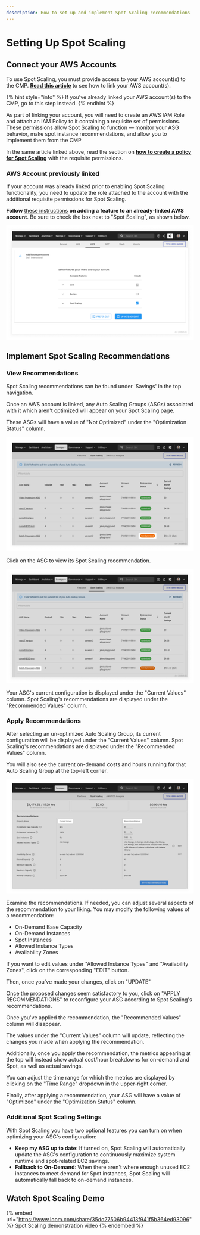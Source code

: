 ```yaml
---
description: How to set up and implement Spot Scaling recommendations
---
```


# Setting Up Spot Scaling

## Connect your AWS Accounts

To use Spot Scaling, you must provide access to your AWS account(s) to the CMP. [**Read this article**](https://help.doit-intl.com/amazon-web-services/add-your-amazon-web-services-iam-role) to see how to link your AWS account(s).

{% hint style="info" %}
If you've already linked your AWS account(s) to the CMP, go to this step instead.
{% endhint %}

As part of linking your account, you will need to create an AWS IAM Role and attach an IAM Policy to it containing a requisite set of permissions. These permissions allow Spot Scaling to function — monitor your ASG behavior, make spot instance recommendations, and allow you to implement them from the CMP

In the same article linked above, read the section on [**how to create a policy for Spot Scaling**](https://help.doit-intl.com/amazon-web-services/add-your-amazon-web-services-iam-role#spot-scaling) with the requisite permissions.

### AWS Account previously linked

If your account was already linked prior to enabling Spot Scaling functionality, you need to update the role attached to the account with the additional requisite permissions for Spot Scaling.

**Follow** [these instructions](https://help.doit-intl.com/amazon-web-services/add-your-amazon-web-services-iam-role#adding-a-feature) **on adding a feature to an already-linked AWS account**. Be sure to check the box next to "Spot Scaling", as shown below.

![A screenshot showing the checkbox next to Spot Scaling](../.gitbook/assets/spot-scaling-checkbox.png)

## Implement Spot Scaling Recommendations

### View Recommendations

Spot Scaling recommendations can be found under 'Savings' in the top navigation.

Once an AWS account is linked, any Auto Scaling Groups (ASGs) associated with it which aren't optimized will appear on your Spot Scaling page.

These ASGs will have a value of "Not Optimized" under the "Optimization Status" column.

![A screenshot showing the location of the 'Not Optimized' status](../.gitbook/assets/spot-scaling-not-optimized.png)

Click on the ASG to view its Spot Scaling recommendation.

![A screenshot showing the location of the ASG name](../.gitbook/assets/spot-scaling-asg.png)

Your ASG's current configuration is displayed under the "Current Values" column. Spot Scaling's recommendations are displayed under the "Recommended Values" column.

### Apply Recommendations

After selecting an un-optimized Auto Scaling Group, its current configuration will be displayed under the "Current Values" column. Spot Scaling's recommendations are displayed under the "Recommended Values" column.

You will also see the current on-demand costs and hours running for that Auto Scaling Group at the top-left corner.

![A screenshot showing the location of the Current Values and Recommended Values sections](../.gitbook/assets/current-values-recommended-values.png)

Examine the recommendations. If needed, you can adjust several aspects of the recommendation to your liking. You may modify the following values of a recommendation:

* On-Demand Base Capacity
* On-Demand Instances
* Spot Instances
* Allowed Instance Types
* Availability Zones

If you want to edit values under "Allowed Instance Types" and "Availability Zones", click on the corresponding "EDIT" button.

Then, once you've made your changes, click on "UPDATE"

Once the proposed changes seem satisfactory to you, click on "APPLY RECOMMENDATIONS" to reconfigure your ASG according to Spot Scaling's recommendations.

Once you've applied the recommendation, the "Recommended Values" column will disappear.

The values under the "Current Values" column will update, reflecting the changes you made when applying the recommendation.

Additionally, once you apply the recommendation, the metrics appearing at the top will instead show actual cost/hour breakdowns for on-demand and Spot, as well as actual savings.

You can adjust the time range for which the metrics are displayed by clicking on the "Time Range" dropdown in the upper-right corner.

Finally, after applying a recommendation, your ASG will have a value of "Optimized" under the "Optimization Status" column.

### Additional Spot Scaling Settings

With Spot Scaling you have two optional features you can turn on when optimizing your ASG's configuration:

* **Keep my ASG up to date**: If turned on, Spot Scaling will automatically update the ASG's configuration to continuously maximize system runtime and spot-related EC2 savings.
* **Fallback to On-Demand**: When there aren't where enough unused EC2 instances to meet demand for Spot instances, Spot Scaling will automatically fall back to on-demand instances.

## Watch Spot Scaling Demo

{% embed url="https://www.loom.com/share/35dc27506b94413f941f5b364ed93096" %}
Spot Scaling demonstration video
{% endembed %}
